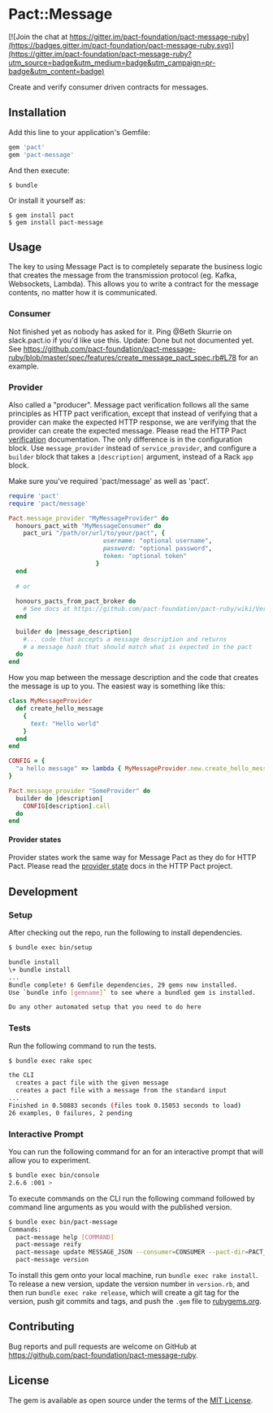 # Pact::Message

[![Join the chat at https://gitter.im/pact-foundation/pact-message-ruby](https://badges.gitter.im/pact-foundation/pact-message-ruby.svg)](https://gitter.im/pact-foundation/pact-message-ruby?utm_source=badge&utm_medium=badge&utm_campaign=pr-badge&utm_content=badge)

Create and verify consumer driven contracts for messages.



## Installation

Add this line to your application's Gemfile:

```ruby
gem 'pact'
gem 'pact-message'
```

And then execute:

    $ bundle

Or install it yourself as:

    $ gem install pact
    $ gem install pact-message

## Usage

The key to using Message Pact is to completely separate the business logic that creates the message from the transmission protocol (eg. Kafka, Websockets, Lambda). This allows you to write a contract for the message contents, no matter how it is communicated.

### Consumer

Not finished yet as nobody has asked for it. Ping @Beth Skurrie on slack.pact.io if you'd like use this.
Update: Done but not documented yet. See https://github.com/pact-foundation/pact-message-ruby/blob/master/spec/features/create_message_pact_spec.rb#L78 for an example.

### Provider

Also called a "producer". Message pact verification follows all the same principles as HTTP pact verification, except that instead of verifying that a provider can make the expected HTTP response, we are verifying that the provider can create the expected message. Please read the HTTP Pact [verification](https://github.com/pact-foundation/pact-ruby/wiki/Verifying-pacts) documentation. The only difference is in the configuration block. Use `message_provider` instead of `service_provider`, and configure a `builder` block that takes a `|description|` argument, instead of a Rack `app` block.

Make sure you've required 'pact/message' as well as 'pact'.

```ruby
require 'pact'
require 'pact/message'

Pact.message_provider "MyMessageProvider" do  
  honours_pact_with "MyMessageConsumer" do
    pact_uri "/path/or/url/to/your/pact", { 
                          username: "optional username", 
                          password: "optional password", 
                          token: "optional token"
                        }
  end
  
  # or
  
  honours_pacts_from_pact_broker do
    # See docs at https://github.com/pact-foundation/pact-ruby/wiki/Verifying-pacts
  end
  
  builder do |message_description|
    #... code that accepts a message description and returns 
    # a message hash that should match what is expected in the pact
  do
end

```

How you map between the message description and the code that creates the message is up to you. The easiest way is something like this:

```ruby
class MyMessageProvider
  def create_hello_message
    {
      text: "Hello world"
    }
  end
end

CONFIG = {
  "a hello message" => lambda { MyMessageProvider.new.create_hello_message }
}

Pact.message_provider "SomeProvider" do
  builder do |description|
    CONFIG[description].call
  do
end

```

#### Provider states

Provider states work the same way for Message Pact as they do for HTTP Pact. Please read the [provider state](https://github.com/pact-foundation/pact-ruby#using-provider-states) docs in the HTTP Pact project.

## Development

### Setup

After checking out the repo, run the following to install dependencies.

```bash
$ bundle exec bin/setup

bundle install
\+ bundle install
...
Bundle complete! 6 Gemfile dependencies, 29 gems now installed.
Use `bundle info [gemname]` to see where a bundled gem is installed.

Do any other automated setup that you need to do here
```

### Tests

Run the following command to run the tests.

```bash
$ bundle exec rake spec

the CLI
  creates a pact file with the given message
  creates a pact file with a message from the standard input
...
Finished in 0.50883 seconds (files took 0.15053 seconds to load)
26 examples, 0 failures, 2 pending
```

### Interactive Prompt

You can run the following command for an for an interactive prompt that will allow you to experiment.

```bash
$ bundle exec bin/console
2.6.6 :001 >
```

To execute commands on the CLI run the following command followed by command line arguments as you would with the published version.

```bash
$ bundle exec bin/pact-message
Commands:
  pact-message help [COMMAND]                                                                   # Describe available commands or one specific command
  pact-message reify                                                                            # Take a JSON document with embedded pact matchers and return...
  pact-message update MESSAGE_JSON --consumer=CONSUMER --pact-dir=PACT_DIR --provider=PROVIDER  # Update/create a pact. If MESSAGE_JSON is omitted or '-', it...
  pact-message version                                                                          # Show the pact-message gem version
```

To install this gem onto your local machine, run `bundle exec rake install`. To release a new version, update the version number in `version.rb`, and then run `bundle exec rake release`, which will create a git tag for the version, push git commits and tags, and push the `.gem` file to [rubygems.org](https://rubygems.org).

## Contributing

Bug reports and pull requests are welcome on GitHub at https://github.com/pact-foundation/pact-message-ruby.

## License

The gem is available as open source under the terms of the [MIT License](http://opensource.org/licenses/MIT).
